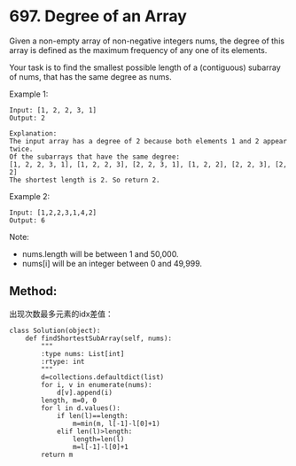 # 697. Degree of an Array

Given a non-empty array of non-negative integers nums, the degree of this array is defined as the maximum frequency of any one of its elements.

Your task is to find the smallest possible length of a (contiguous) subarray of nums, that has the same degree as nums.

Example 1:

    Input: [1, 2, 2, 3, 1]
    Output: 2
    
    Explanation: 
    The input array has a degree of 2 because both elements 1 and 2 appear twice.
    Of the subarrays that have the same degree:
    [1, 2, 2, 3, 1], [1, 2, 2, 3], [2, 2, 3, 1], [1, 2, 2], [2, 2, 3], [2, 2]
    The shortest length is 2. So return 2.

Example 2:

    Input: [1,2,2,3,1,4,2]
    Output: 6

Note:

- nums.length will be between 1 and 50,000.
- nums[i] will be an integer between 0 and 49,999.

## Method:

出现次数最多元素的idx差值：

    class Solution(object):
        def findShortestSubArray(self, nums):
            """
            :type nums: List[int]
            :rtype: int
            """
            d=collections.defaultdict(list)
            for i, v in enumerate(nums):
                d[v].append(i)
            length, m=0, 0
            for l in d.values():
                if len(l)==length:
                    m=min(m, l[-1]-l[0]+1)
                elif len(l)>length:
                    length=len(l)
                    m=l[-1]-l[0]+1
            return m